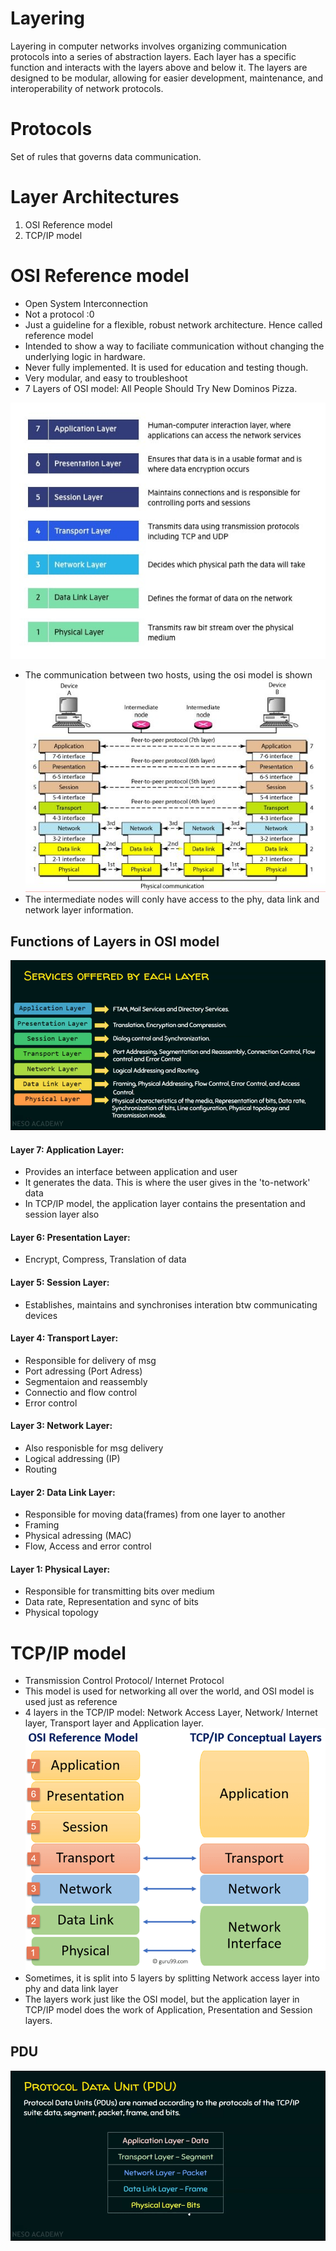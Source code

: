 # Layering
Layering in computer networks involves organizing communication protocols into a series of abstraction layers. Each layer has a specific function and interacts with the layers above and below it. The layers are designed to be modular, allowing for easier development, maintenance, and interoperability of network protocols.

# Protocols
Set of rules that governs data communication.

# Layer Architectures
1. OSI Reference model
2. TCP/IP model

# OSI Reference model

- Open System Interconnection
- Not a protocol :0
- Just a guideline for a flexible, robust network architecture. Hence called reference model
- Intended to show a way to faciliate communication without changing the underlying logic in hardware. 
- Never fully implemented. It is used for education and testing though.
- Very modular, and easy to troubleshoot
- 7 Layers of OSI model: All People Should Try New Dominos Pizza.

![Alt text](OSI-7-layers.jpg)
- The communication between two hosts, using the osi model is shown
![Alt text](<Interaction between layers in the OSI Model.JPG>)
- The intermediate nodes will conly have access to the phy, data link and network layer information.

## Functions of Layers in OSI model

![Alt text](<Screenshot from 2023-11-23 08-09-45.png>)

#### Layer 7: Application Layer:
   - Provides an interface between application and user
   - It generates the data. This is where the user gives in the 'to-network' data
   - In TCP/IP model, the application layer contains the presentation and session layer also

#### Layer 6: Presentation Layer:
   - Encrypt, Compress, Translation of data

#### Layer 5: Session Layer:
   - Establishes, maintains and synchronises interation btw communicating devices 

#### Layer 4: Transport Layer:
   - Responsible for delivery of msg
   - Port adressing (Port Adress)
   - Segmentaion and reassembly
   - Connectio and flow control
   - Error control

#### Layer 3: Network Layer:
   - Also responisble for msg delivery
   - Logical addressing (IP)
   - Routing

#### Layer 2: Data Link Layer:
   - Responsible for moving data(frames) from one layer to another
   - Framing
   - Physical adressing (MAC)
   - Flow, Access and error control

#### Layer 1: Physical Layer:
   - Responsible for transmitting bits over medium
   - Data rate, Representation and sync of bits
   - Physical topology


# TCP/IP model

- Transmission Control Protocol/ Internet Protocol
- This model is used for networking all over the world, and OSI model is used just as reference
- 4 layers in the TCP/IP model: Network Access Layer, Network/ Internet layer, Transport layer and Application layer.
![Alt text](image-6.png)
- Sometimes, it is split into 5 layers by splitting Network access layer into phy and data link layer 
- The layers work just like the OSI model, but the application layer in TCP/IP model does the work of Application, Presentation and Session layers.

## PDU
![Alt text](<Screenshot from 2023-11-23 12-23-53.png>) 



